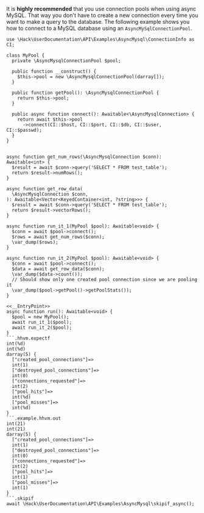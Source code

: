 It is **highly recommended** that you use connection pools when using async MySQL. That way you don't have to create a new connection every time you want to make a query to the database. The following example shows you how to connect to a MySQL database using an `AsyncMySqlConnectionPool`.

```basic-usage.hack
use \Hack\UserDocumentation\API\Examples\AsyncMysql\ConnectionInfo as CI;

class MyPool {
  private \AsyncMysqlConnectionPool $pool;

  public function __construct() {
    $this->pool = new \AsyncMysqlConnectionPool(darray[]);
  }

  public function getPool(): \AsyncMysqlConnectionPool {
    return $this->pool;
  }

  public async function connect(): Awaitable<\AsyncMysqlConnection> {
    return await $this->pool
      ->connect(CI::$host, CI::$port, CI::$db, CI::$user, CI::$passwd);
  }
}


async function get_num_rows(\AsyncMysqlConnection $conn): Awaitable<int> {
  $result = await $conn->query('SELECT * FROM test_table');
  return $result->numRows();
}

async function get_row_data(
  \AsyncMysqlConnection $conn,
): Awaitable<Vector<KeyedContainer<int, ?string>>> {
  $result = await $conn->query('SELECT * FROM test_table');
  return $result->vectorRows();
}

async function run_it_1(MyPool $pool): Awaitable<void> {
  $conn = await $pool->connect();
  $rows = await get_num_rows($conn);
  \var_dump($rows);
}

async function run_it_2(MyPool $pool): Awaitable<void> {
  $conn = await $pool->connect();
  $data = await get_row_data($conn);
  \var_dump($data->count());
  // Should show only one created pool connection since we are pooling it
  \var_dump($pool->getPool()->getPoolStats());
}

<<__EntryPoint>>
async function run(): Awaitable<void> {
  $pool = new MyPool();
  await run_it_1($pool);
  await run_it_2($pool);
}
```.hhvm.expectf
int(%d)
int(%d)
darray(5) {
  ["created_pool_connections"]=>
  int(1)
  ["destroyed_pool_connections"]=>
  int(0)
  ["connections_requested"]=>
  int(2)
  ["pool_hits"]=>
  int(%d)
  ["pool_misses"]=>
  int(%d)
}
```.example.hhvm.out
int(21)
int(21)
darray(5) {
  ["created_pool_connections"]=>
  int(1)
  ["destroyed_pool_connections"]=>
  int(0)
  ["connections_requested"]=>
  int(2)
  ["pool_hits"]=>
  int(1)
  ["pool_misses"]=>
  int(1)
}
```.skipif
await \Hack\UserDocumentation\API\Examples\AsyncMysql\skipif_async();
```
